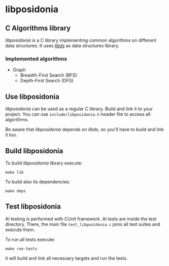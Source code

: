 # libposidonia

## C Algorithms library

*libposidonia* is a C library implementing common algorithms on
different data structures. It uses
[*libds*](https://github.com/jotare/libds) as data structures
library.

### Implemented algorithms

- Graph
  - Breadth-First Search (BFS)
  - Depth-First Search (DFS)

## Use libposidonia

*libposidonia* can be used as a regular C library. Build and link it
to your project. You can use `include/libposidonia.h` header file to
access all algorithms.

Be aware that *libposidonia* depends on *libds*, so you'll have to
build and link it too.

## Build libposidonia

To build *libposidonia* library execute:
```
make lib
```

To build also its dependencies:
```
make deps
```

## Test libposidonia

Al testing is performed with CUnit framework. Al tests are inside the
test directory. There, the main file `test_libposidonia.c` joins all
test suites and execute them.

To run all tests execute:
```
make run-tests
```
it will build and link all necessary targets and run the tests.
